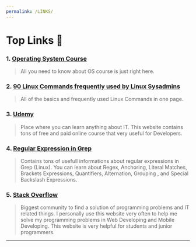 ```yaml
---
permalink: /LINKS/
---
```


# Top Links 👻

### 1. [Operating System Course](https://os.vlsm.org/)
> All you need to know about OS course is just right here.

### 2. [90 Linux Commands frequently used by Linux Sysadmins](https://haydenjames.io/90-linux-commands-frequently-used-by-linux-sysadmins/)
> All of the basics and frequently used Linux Commands in one page.

### 3. [Udemy](https://www.udemy.com/)
> Place where you can learn anything about IT. This website contains tons of free and paid online course that very useful for Developers.

### 4. [Regular Expression in Grep](https://linuxize.com/post/regular-expressions-in-grep/)
> Contains tons of usefull informations about regular expressions in Grep (Linux). You can learn about Regex, Anchoring, Literal Matches, Brackets Expressions, Quantifiers, Alternation, Grouping , and Special Backslash Expressions.

### 5. [Stack Overflow](https://stackoverflow.com/)
> Biggest community to find a solution of programming problems and IT related things. I personally use this website very often to help me solve my programming problems in Web Developing and Mobile Developing. This website is very helpful for students and junior programmers.

---
